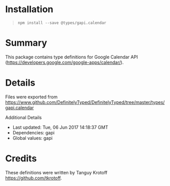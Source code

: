 # Installation
> `npm install --save @types/gapi.calendar`

# Summary
This package contains type definitions for Google Calendar API (https://developers.google.com/google-apps/calendar/).

# Details
Files were exported from https://www.github.com/DefinitelyTyped/DefinitelyTyped/tree/master/types/gapi.calendar

Additional Details
 * Last updated: Tue, 06 Jun 2017 14:18:37 GMT
 * Dependencies: gapi
 * Global values: gapi

# Credits
These definitions were written by Tanguy Krotoff <https://github.com/tkrotoff>.
